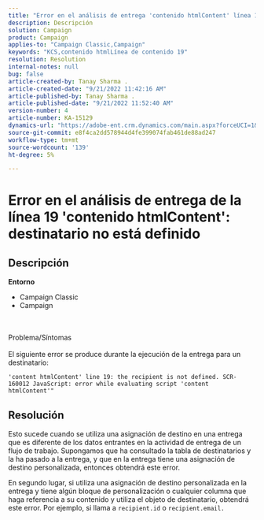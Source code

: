 ```yaml
---
title: "Error en el análisis de entrega 'contenido htmlContent' línea 19: destinatario no está definido"
description: Descripción
solution: Campaign
product: Campaign
applies-to: "Campaign Classic,Campaign"
keywords: "KCS,contenido htmlLínea de contenido 19"
resolution: Resolution
internal-notes: null
bug: false
article-created-by: Tanay Sharma .
article-created-date: "9/21/2022 11:42:16 AM"
article-published-by: Tanay Sharma .
article-published-date: "9/21/2022 11:52:40 AM"
version-number: 4
article-number: KA-15129
dynamics-url: "https://adobe-ent.crm.dynamics.com/main.aspx?forceUCI=1&pagetype=entityrecord&etn=knowledgearticle&id=c8f47070-a239-ed11-9db1-002248086735"
source-git-commit: e8f4ca2dd578944d4fe399074fab461de88ad247
workflow-type: tm+mt
source-wordcount: '139'
ht-degree: 5%

---
```


# Error en el análisis de entrega de la línea 19 &#39;contenido htmlContent&#39;: destinatario no está definido

## Descripción

<b>Entorno</b>
- Campaign Classic
- Campaign



<br><br>Problema/Síntomas<br><br>
El siguiente error se produce durante la ejecución de la entrega para un destinatario:

`'content htmlContent' line 19: the recipient is not defined. SCR-160012 JavaScript: error while evaluating script 'content htmlContent'"`


## Resolución


Esto sucede cuando se utiliza una asignación de destino en una entrega que es diferente de los datos entrantes en la actividad de entrega de un flujo de trabajo. Supongamos que ha consultado la tabla de destinatarios y la ha pasado a la entrega, y que en la entrega tiene una asignación de destino personalizada, entonces obtendrá este error.

En segundo lugar, si utiliza una asignación de destino personalizada en la entrega y tiene algún bloque de personalización o cualquier columna que haga referencia a su contenido y utiliza el objeto de destinatario, obtendrá este error. Por ejemplo, si llama a `recipient.id` o `recipient.email.`
